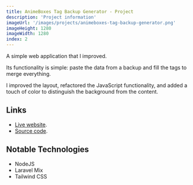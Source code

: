 ```yaml
---
title: AnimeBoxes Tag Backup Generator - Project
description: 'Project information'
imageUrl: '/images/projects/animeboxes-tag-backup-generator.png'
imageHeight: 1280
imageWidth: 1280
index: 2
---
```


A simple web application that I improved.

Its functionality is simple: paste the data from a backup and fill the tags to merge everything.

I improved the layout, refactored the JavaScript functionality, and added a touch of color to distinguish the background from the content.

## Links

- [Live website](https://alejandroakbal.github.io/AnimeBoxes-Tag-Backup-Generator).
- [Source code](https://github.com/AlejandroAkbal/AnimeBoxes-Tag-Backup-Generator).

## Notable Technologies

- NodeJS
- Laravel Mix
- Tailwind CSS
